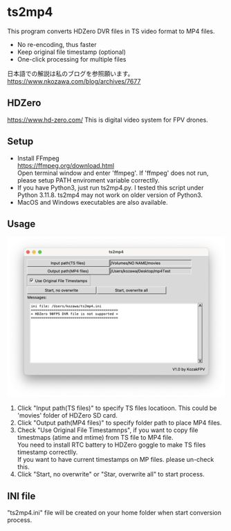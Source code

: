 # ts2mp4
This program converts HDZero DVR files in TS video format to MP4 files.
- No re-encoding, thus faster
- Keep original file timestamp (optional)
- One-click processing for multiple files

日本語での解説は私のブログを参照願います。
https://www.nkozawa.com/blog/archives/7677

## HDZero
https://www.hd-zero.com/
This is digital video system for FPV drones.

## Setup
- Install FFmpeg<br> 
https://ffmpeg.org/download.html
<br>Open terminal window and enter 'ffmpeg'. If 'ffmpeg' does not run, please setup PATH enviroment variable correctlly.
- If you have Python3, just run ts2mp4.py. I tested this script under Python 3.11.8. ts2mp4 may not work on older version of Python3.
- MacOS and Windows executables are also available.

## Usage
![main menu](images/ts2mp4.png)
1. Click "Input path(TS files)" to specify TS files locatioon. This could be 'movies' folder of HDZero SD card.
2. Click "Output path(MP4 files)" to specify folder path to place MP4 files.
3. Check "Use Original File Timestamnps", if you want to copy file timestmaps (atime and mtime) from TS file to MP4 file.<br>You need to install RTC battery to HDZero goggle to make TS files timestamp correctlly.<br>If you want to have current timestamps on MP files. please un-check this.
4. Click "Start, no overwrite" or "Star, overwrite all" to start process.

## INI file
"ts2mp4.ini" file will be created on your home folder when start conversion process.
